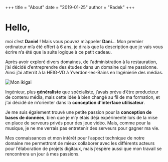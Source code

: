 +++
title = "About"
date = "2019-01-25"
author = "Radek"
+++

# Hello,



 moi c’est **Daniel** ! Mais vous pouvez m’appeler **Dani**… Mon premier ordinateur m’a été offert à 6 ans, je dirais que la description que je vais vous écrire n’a été que la suite logique à ce petit cadeau.

Après avoir exploré divers domaines, de l'administration à la restauration, j’ai décidé d’entreprendre des études dans un domaine qui me passionne. Ainsi  j’ai atterrit à la HEIG-VD à Yverdon-les-Bains en Ingénierie des médias.

![Mon ikigai](/ikigaidani.png)

Ingénieur, plus  **généraliste** que spécialiste, j’avais prévu d’être producteur de contenu média, mais cette idée à bien changé au fil de ma formation, et j'ai décidé de m’orienter dans la **conception d’interface utilisateur**. 

Je me suis également trouvé une petite passion pour la **conception de bases de données**, bien que je m’y étais déjà expérimenté lors de la mise en place de serveurs privés pour des jeux vidéo. Mais, comme pour la musique, je ne me verrais pas entretenir des serveurs pour gagner ma vie.


Mes connaissances et mon intérêt pour l’aspect technique de notre domaine me permettront de mieux collaborer avec les différents acteurs pour l’élaboration de projets digitaux, mais j’espère aussi que mon travail se rencontrera un jour à mes passions.


